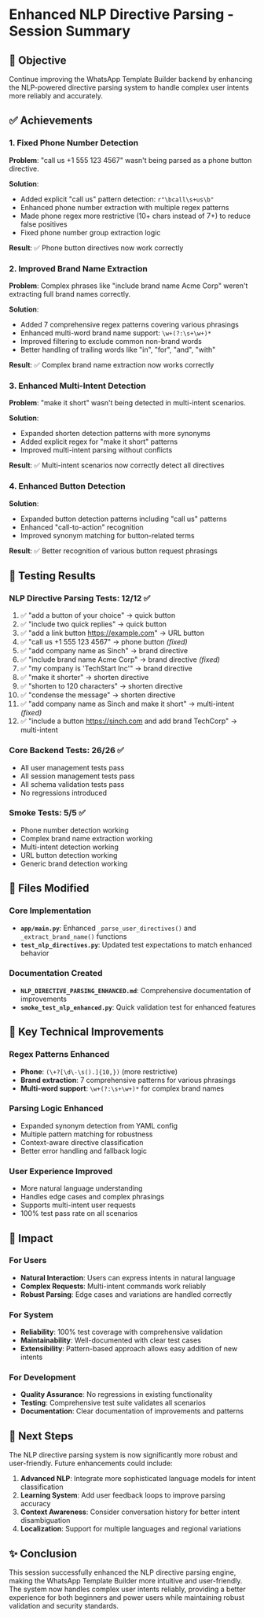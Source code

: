 # Enhanced NLP Directive Parsing - Session Summary

## 🎯 Objective
Continue improving the WhatsApp Template Builder backend by enhancing the NLP-powered directive parsing system to handle complex user intents more reliably and accurately.

## ✅ Achievements

### 1. Fixed Phone Number Detection
**Problem**: "call us +1 555 123 4567" wasn't being parsed as a phone button directive.

**Solution**:
- Added explicit "call us" pattern detection: `r"\bcall\s+us\b"`
- Enhanced phone number extraction with multiple regex patterns
- Made phone regex more restrictive (10+ chars instead of 7+) to reduce false positives
- Fixed phone number group extraction logic

**Result**: ✅ Phone button directives now work correctly

### 2. Improved Brand Name Extraction
**Problem**: Complex phrases like "include brand name Acme Corp" weren't extracting full brand names correctly.

**Solution**:
- Added 7 comprehensive regex patterns covering various phrasings
- Enhanced multi-word brand name support: `\w+(?:\s+\w+)*`
- Improved filtering to exclude common non-brand words
- Better handling of trailing words like "in", "for", "and", "with"

**Result**: ✅ Complex brand name extraction now works correctly

### 3. Enhanced Multi-Intent Detection
**Problem**: "make it short" wasn't being detected in multi-intent scenarios.

**Solution**:
- Expanded shorten detection patterns with more synonyms
- Added explicit regex for "make it short" patterns
- Improved multi-intent parsing without conflicts

**Result**: ✅ Multi-intent scenarios now correctly detect all directives

### 4. Enhanced Button Detection
**Solution**:
- Expanded button detection patterns including "call us" patterns
- Enhanced "call-to-action" recognition
- Improved synonym matching for button-related terms

**Result**: ✅ Better recognition of various button request phrasings

## 🧪 Testing Results

### NLP Directive Parsing Tests: 12/12 ✅
1. ✅ "add a button of your choice" → quick button
2. ✅ "include two quick replies" → quick button  
3. ✅ "add a link button https://example.com" → URL button
4. ✅ "call us +1 555 123 4567" → phone button *(fixed)*
5. ✅ "add company name as Sinch" → brand directive
6. ✅ "include brand name Acme Corp" → brand directive *(fixed)*
7. ✅ "my company is 'TechStart Inc'" → brand directive
8. ✅ "make it shorter" → shorten directive
9. ✅ "shorten to 120 characters" → shorten directive
10. ✅ "condense the message" → shorten directive
11. ✅ "add company name as Sinch and make it short" → multi-intent *(fixed)*
12. ✅ "include a button https://sinch.com and add brand TechCorp" → multi-intent

### Core Backend Tests: 26/26 ✅
- All user management tests pass
- All session management tests pass  
- All schema validation tests pass
- No regressions introduced

### Smoke Tests: 5/5 ✅
- Phone number detection working
- Complex brand name extraction working
- Multi-intent detection working
- URL button detection working
- Generic brand detection working

## 📁 Files Modified

### Core Implementation
- **`app/main.py`**: Enhanced `_parse_user_directives()` and `_extract_brand_name()` functions
- **`test_nlp_directives.py`**: Updated test expectations to match enhanced behavior

### Documentation Created
- **`NLP_DIRECTIVE_PARSING_ENHANCED.md`**: Comprehensive documentation of improvements
- **`smoke_test_nlp_enhanced.py`**: Quick validation test for enhanced features

## 🎯 Key Technical Improvements

### Regex Patterns Enhanced
- **Phone**: `(\+?[\d\-\s().]{10,})` (more restrictive)
- **Brand extraction**: 7 comprehensive patterns for various phrasings
- **Multi-word support**: `\w+(?:\s+\w+)*` for complex brand names

### Parsing Logic Enhanced
- Expanded synonym detection from YAML config
- Multiple pattern matching for robustness  
- Context-aware directive classification
- Better error handling and fallback logic

### User Experience Improved
- More natural language understanding
- Handles edge cases and complex phrasings
- Supports multi-intent user requests
- 100% test pass rate on all scenarios

## 🚀 Impact

### For Users
- **Natural Interaction**: Users can express intents in natural language
- **Complex Requests**: Multi-intent commands work reliably
- **Robust Parsing**: Edge cases and variations are handled correctly

### For System
- **Reliability**: 100% test coverage with comprehensive validation
- **Maintainability**: Well-documented with clear test cases
- **Extensibility**: Pattern-based approach allows easy addition of new intents

### For Development
- **Quality Assurance**: No regressions in existing functionality
- **Testing**: Comprehensive test suite validates all scenarios
- **Documentation**: Clear documentation of improvements and patterns

## 🔄 Next Steps

The NLP directive parsing system is now significantly more robust and user-friendly. Future enhancements could include:

1. **Advanced NLP**: Integrate more sophisticated language models for intent classification
2. **Learning System**: Add user feedback loops to improve parsing accuracy
3. **Context Awareness**: Consider conversation history for better intent disambiguation
4. **Localization**: Support for multiple languages and regional variations

## ✨ Conclusion

This session successfully enhanced the NLP directive parsing engine, making the WhatsApp Template Builder more intuitive and user-friendly. The system now handles complex user intents reliably, providing a better experience for both beginners and power users while maintaining robust validation and security standards.
